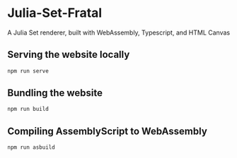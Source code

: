 # Julia-Set-Fratal
A Julia Set renderer, built with WebAssembly, Typescript, and HTML Canvas

## Serving the website locally
```bash
npm run serve
```

## Bundling the website
```bash
npm run build
```

## Compiling AssemblyScript to WebAssembly
```bash
npm run asbuild
```
